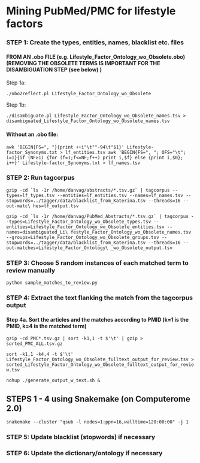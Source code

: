 # Mining PubMed/PMC for lifestyle factors

### STEP 1: Create the types, entities, names, blacklist etc. files

#### FROM AN  .obo FILE (e.g. Lifestyle_Factor_Ontology_wo_Obsolete.obo) (REMOVING THE OBSOLETE TERMS IS IMPORTANT FOR THE DISAMBIGUATION STEP (see below) )

Step 1a:

`./obo2reflect.pl Lifestyle_Factor_Ontology_wo_Obsolete`

Step 1b:

`./disambiguate.pl Lifestyle_Factor_Ontology_wo_Obsolete_names.tsv > disambiguated_Lifestyle_Factor_Ontology_wo_Obsolete_names.tsv`


####  Without an .obo file:

`awk 'BEGIN{FS=", "}{print ++i"\t""-94\t"$1}' Lifestyle-factor_Synonyms.txt > lf_entities.tsv
awk 'BEGIN{FS=", "; OFS="\t"; i=1}{if (NF>1) {for (f=1;f<=NF;f++) print i,$f} else {print i,$0}; i++}' Lifestyle-factor_Synonyms.txt > lf_names.tsv`



### STEP 2: Run tagcorpus 

``gzip -cd `ls -1r /home/danvag/abstracts/*.tsv.gz` | tagcorpus --types=lf_types.tsv --entities=lf_entities.tsv --names=lf_names.tsv --stopwords=../tagger/data/blacklist_from_Katerina.tsv --threads=16 --out-matc\
hes=lf_output.tsv``

``gzip -cd `ls -1r /home/danvag/PubMed_Abstracts/*.tsv.gz` | tagcorpus --types=Lifestyle_Factor_Ontology_wo_Obsolete_types.tsv --entities=Lifestyle_Factor_Ontology_wo_Obsolete_entities.tsv --names=disambiguated_Li\
festyle_Factor_Ontology_wo_Obsolete_names.tsv --groups=Lifestyle_Factor_Ontology_wo_Obsolete_groups.tsv --stopwords=../tagger/data/blacklist_from_Katerina.tsv --threads=16 --out-matches=Lifestyle_Factor_Ontology\
_wo_Obsolete_output.tsv``

### STEP 3: Choose 5 random instances of each matched term to review manually

`python sample_matches_to_review.py`


### STEP 4: Extract the text flanking the match from the tagcorpus output

#### Step 4a. Sort the articles and the matches according to PMID (k=1 is the PMID, k=4 is the matched term)
`gzip -cd PMC*.tsv.gz | sort -k1,1 -t $'\t' | gzip > sorted_PMC_ALL.tsv.gz`

`sort -k1,1 -k4,4 -t $'\t' Lifestyle_Factor_Ontology_wo_Obsolete_fulltext_output_for_review.tsv > sorted_Lifestyle_Factor_Ontology_wo_Obsolete_fulltext_output_for_review.tsv`

`nohup ./generate_output_w_text.sh &`



## STEPS  1	- 4 using Snakemake (on Computerome 2.0)    

`snakemake --cluster "qsub -l nodes=1:ppn=16,walltime=120:00:00" -j 1`




### STEP 5: Update blacklist (stopwords) if necessary 


### STEP 6: Update the dictionary/ontology if necessary
